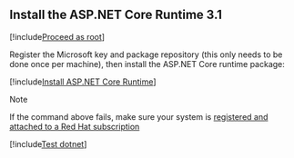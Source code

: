 ﻿<a name="install-aspnet-core" />

## Install the ASP.NET Core Runtime 3.1

[!include[Proceed as root](../su.md)]

Register the Microsoft key and package repository (this only needs to be done once per machine), then install the ASP.NET Core runtime package:

[!include[Install ASP.NET Core Runtime](../../../../../includes/linux/rhel/install-aspnetcore-31.md)]

> [!NOTE]
> If the command above fails, make sure your system is [registered and attached to a Red Hat subscription](https://access.redhat.com/solutions/253273)

[!include[Test dotnet](../test-dotnet-31.md)]
